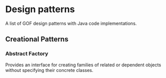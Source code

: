 # Design patterns
A list of GOF design patterns with Java code implementations.

## Creational Patterns

### Abstract Factory
  Provides an interface for creating families of related or dependent objects without specifying their concrete classes.
